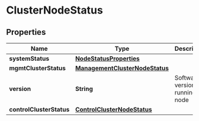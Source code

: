 # ClusterNodeStatus

## Properties
Name | Type | Description | Notes
------------ | ------------- | ------------- | -------------
**systemStatus** | [**NodeStatusProperties**](NodeStatusProperties.md) |  |  [optional]
**mgmtClusterStatus** | [**ManagementClusterNodeStatus**](ManagementClusterNodeStatus.md) |  |  [optional]
**version** | **String** | Software version running on node |  [optional]
**controlClusterStatus** | [**ControlClusterNodeStatus**](ControlClusterNodeStatus.md) |  |  [optional]
